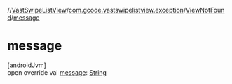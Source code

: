 //[VastSwipeListView](../../../index.md)/[com.gcode.vastswipelistview.exception](../index.md)/[ViewNotFound](index.md)/[message](message.md)

# message

[androidJvm]\
open override val [message](message.md): [String](https://kotlinlang.org/api/latest/jvm/stdlib/kotlin/-string/index.html)
